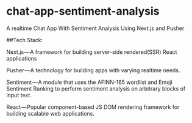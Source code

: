 # chat-app-sentiment-analysis

A realtime Chat App With Sentiment Analysis Using Next.js and Pusher

##Tech Stack:

Next.js — A framework for building server-side rendered(SSR) React applications

Pusher — A technology for building apps with varying realtime needs.

Sentiment — A module that uses the AFINN-165 wordlist and Emoji Sentiment Ranking to perform sentiment analysis on arbitrary blocks of input text.

React — Popular component-based JS DOM rendering framework for building scalable web applications.

